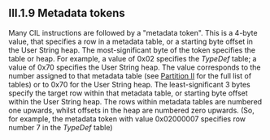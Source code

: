 ## III.1.9 Metadata tokens

Many CIL instructions are followed by a "metadata token". This is a 4-byte value, that specifies a row in a metadata table, or a starting byte offset in the User String heap. The most-significant byte of the token specifies the table or heap. For example, a value of 0x02 specifies the _TypeDef_ table; a value of 0x70 specifies the User String heap. The value corresponds to the number assigned to that metadata table (see [Partition II](ii.22-metadata-logical-format-tables.md) for the full list of tables) or to 0x70 for the User String heap. The least-significant 3 bytes specify the target row within that metadata table, or starting byte offset within the User String heap. The rows within metadata tables are numbered one upwards, whilst offsets in the heap are numbered zero upwards. (So, for example, the metadata token with value 0x02000007 specifies row number 7 in the _TypeDef_ table)
